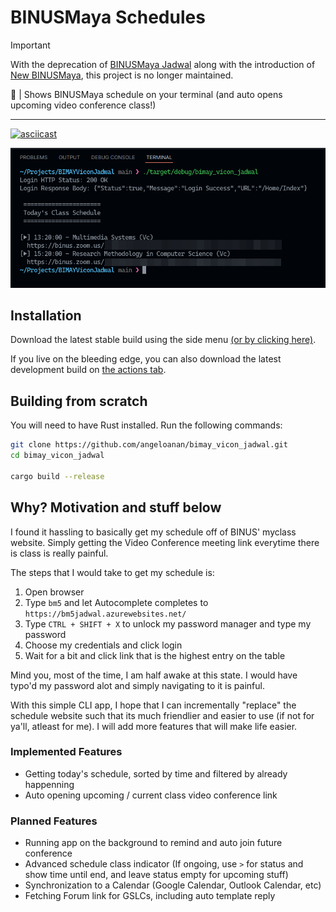 # BINUSMaya Schedules

> [!IMPORTANT]
> With the deprecation of [BINUSMaya Jadwal](https://bm5jadwal.azurewebsites.net) along with the introduction of [New BINUSMaya](https://newbinusmaya.binus.ac.id), this project is no longer maintained.

📅 | Shows BINUSMaya schedule on your terminal (and auto opens upcoming video conference class!)

---

[![asciicast](https://asciinema.org/a/btBZxKnrRwZBNtbkqqVu2rpG1.svg)](https://asciinema.org/a/btBZxKnrRwZBNtbkqqVu2rpG1)

![Image showing the app working](./.github/resources/demo.png)

## Installation

Download the latest stable build using the side menu [(or by clicking here)](https://github.com/angeloanan/bimay_vicon_jadwal/releases).

If you live on the bleeding edge, you can also download the latest development build on [the actions tab](https://nightly.link/angeloanan/bimay_vicon_jadwal/workflows/dev-release/main).

## Building from scratch

You will need to have Rust installed. Run the following commands:

```sh
git clone https://github.com/angeloanan/bimay_vicon_jadwal.git
cd bimay_vicon_jadwal

cargo build --release
```

## Why? Motivation and stuff below

I found it hassling to basically get my schedule off of BINUS' myclass website. Simply getting the Video Conference meeting link everytime there is class is really painful.

The steps that I would take to get my schedule is:

1. Open browser
2. Type `bm5` and let Autocomplete completes to `https://bm5jadwal.azurewebsites.net/`
3. Type `CTRL + SHIFT + X` to unlock my password manager and type my password
4. Choose my credentials and click login
5. Wait for a bit and click link that is the highest entry on the table

Mind you, most of the time, I am half awake at this state. I would have typo'd my password alot and simply navigating to it is painful.

With this simple CLI app, I hope that I can incrementally "replace" the schedule website such that its much friendlier and easier to use (if not for ya'll, atleast for me). I will add more features that will make life easier.

### Implemented Features

-   Getting today's schedule, sorted by time and filtered by already happenning
-   Auto opening upcoming / current class video conference link

### Planned Features

-   Running app on the background to remind and auto join future conference
-   Advanced schedule class indicator (If ongoing, use `>` for status and show time until end, and leave status empty for upcoming stuff)
-   Synchronization to a Calendar (Google Calendar, Outlook Calendar, etc)
-   Fetching Forum link for GSLCs, including auto template reply
